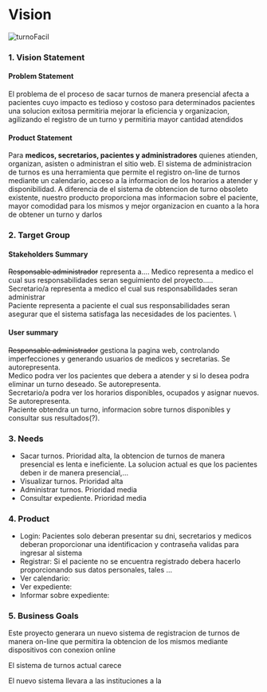# Vision
<!-- Ponemos un fondo? -->
![turnoFacil](https://p0.piqsels.com/preview/460/190/356/medical-senior-health-doctor.jpg)

### 1. Vision Statement
####  Problem Statement
El problema de el proceso de sacar turnos de manera presencial afecta a pacientes cuyo impacto es tedioso y costoso para determinados pacientes una solucion exitosa permitiria mejorar la eficiencia y organizacion, agilizando el registro de un turno y permitiria mayor cantidad atendidos
#### Product Statement
Para **medicos, secretarios, pacientes y administradores** quienes atienden, organizan, asisten o administran el sitio web.
El sistema de administracion de turnos es una herramienta que permite el registro on-line de turnos mediante un calendario, acceso a la informacion de los horarios a atender y disponibilidad.
A diferencia de el sistema de obtencion de turno obsoleto existente, nuestro producto proporciona mas informacion sobre el paciente, mayor comodidad para los mismos y mejor organizacion en cuanto a la hora de obtener un turno y darlos
### 2. Target Group
#### Stakeholders Summary
~~Responsable administrador~~ representa a....
Medico representa a medico el cual sus responsabilidades seran seguimiento del proyecto.....\
Secretario/a representa a medico el cual sus responsabilidades seran administrar \
Paciente representa a paciente el cual sus responsabilidades seran asegurar que el sistema satisfaga las necesidades de los pacientes. \
#### User summary
~~Responsable administrador~~ gestiona la pagina web, controlando imperfecciones y generando usuarios de medicos y secretarias. Se autorepresenta.\
Medico podra ver los pacientes que debera a atender y si lo desea podra eliminar un turno deseado. Se autorepresenta. \
Secretario/a podra ver los horarios disponibles, ocupados y asignar nuevos. Se autorepresenta. \
Paciente obtendra un turno, informacion sobre turnos disponibles y consultar sus resultados(?). 
### 3. Needs
- Sacar turnos. Prioridad alta, la obtencion de turnos de manera presencial es lenta e ineficiente. La solucion actual es que los pacientes deben ir de manera presencial,... 
- Visualizar turnos. Prioridad alta
- Administrar turnos. Prioridad media
- Consultar expediente. Prioridad media
### 4. Product
- Login: Pacientes solo deberan presentar su dni, secretarios y medicos deberan proporcionar una identificacion y contraseña validas para ingresar al sistema
- Registrar: Si el paciente no se encuentra registrado debera hacerlo proporcionando sus datos personales, tales ...
- Ver calendario:
- Ver expediente:
- Informar sobre expediente:
### 5. Business Goals
Este proyecto generara un nuevo sistema de registracion de turnos de manera on-line que permitira la obtencion de los mismos mediante dispositivos con conexion online

El sistema de turnos actual carece 

El nuevo sistema llevara a las instituciones a la 
